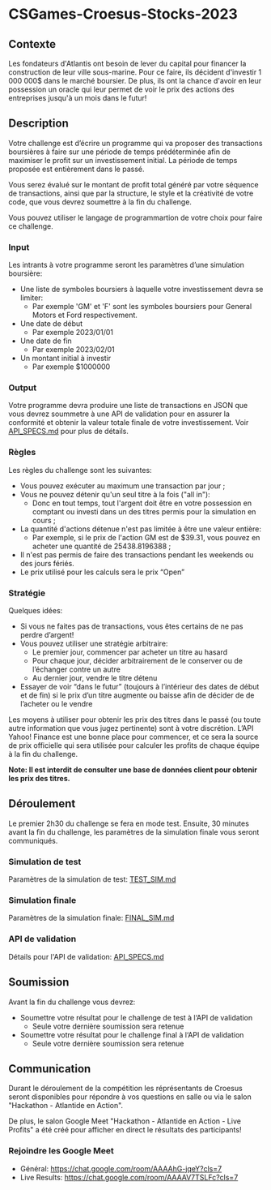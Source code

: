 # CSGames-Croesus-Stocks-2023

## Contexte
Les fondateurs d'Atlantis ont besoin de lever du capital pour financer la construction de leur ville sous-marine. 
Pour ce faire, ils décident d'investir 1 000 000$ dans le marché boursier.
De plus, ils ont la chance d'avoir en leur possession un oracle qui leur permet de voir le prix des actions des entreprises jusqu'à un mois dans le futur! 

## Description
Votre challenge est d’écrire un programme qui va proposer des transactions boursières à faire sur une période de temps prédéterminée afin de maximiser le profit sur un investissement initial. La période de temps proposée est entièrement dans le passé.

Vous serez évalué sur le montant de profit total généré par votre séquence de transactions, ainsi que par la structure, le style et la créativité de votre code, que vous devrez soumettre à la fin du challenge.

Vous pouvez utiliser le langage de programmartion de votre choix pour faire ce challenge. 

### Input
Les intrants à votre programme seront les paramètres d’une simulation boursière:
- Une liste de symboles boursiers à laquelle votre investissement devra se limiter:
  - Par exemple 'GM' et 'F' sont les symboles boursiers pour General Motors et Ford respectivement.
- Une date de début
  - Par exemple 2023/01/01
- Une date de fin
  - Par exemple 2023/02/01
- Un montant initial à investir
  - Par exemple $1000000

### Output
Votre programme devra produire une liste de transactions en JSON que vous devrez soummetre à une API de validation pour en assurer la conformité et obtenir la valeur totale finale de votre investissement. Voir [API_SPECS.md](./API_SPECS.md) pour plus de détails.

### Règles
Les règles du challenge sont les suivantes:
- Vous pouvez exécuter au maximum une transaction par jour ;
- Vous ne pouvez détenir qu'un seul titre à la fois ("all in"):
  - Donc en tout temps, tout l'argent doit être en votre possession en comptant ou investi dans un des titres permis pour la simulation en cours ;
- La quantité d'actions détenue n'est pas limitée à être une valeur entière:
  - Par exemple, si le prix de l'action GM est de $39.31, vous pouvez en acheter une quantité de 25438.8196388 ;
- Il n'est pas permis de faire des transactions pendant les weekends ou des jours fériés.
- Le prix utilisé pour les calculs sera le prix “Open”

### Stratégie
Quelques idées:
- Si vous ne faites pas de transactions, vous êtes certains de ne pas perdre d’argent!
- Vous pouvez utiliser une stratégie arbitraire:
  - Le premier jour, commencer par acheter un titre au hasard 
  - Pour chaque jour, décider arbitrairement de le conserver ou de l’échanger contre un autre
  - Au dernier jour, vendre le titre détenu
- Essayer de voir “dans le futur” (toujours à l’intérieur des dates de début et de fin) si le prix d’un titre augmente ou baisse afin de décider de de l’acheter ou le vendre

Les moyens à utiliser pour obtenir les prix des titres dans le passé (ou toute autre information que vous jugez pertinente) sont à votre discrétion. L’API Yahoo! Finance est une bonne place pour commencer, et ce sera la source de prix officielle qui sera utilisée pour calculer les profits de chaque équipe à la fin du challenge.

**Note: Il est interdit de consulter une base de données client pour obtenir les prix des titres.**

## Déroulement
Le premier 2h30 du challenge se fera en mode test. Ensuite, 30 minutes avant la fin du challenge, les paramètres de la simulation finale vous seront communiqués.

### Simulation de test
Paramètres de la simulation de test: [TEST_SIM.md](./TEST_SIM.md)

### Simulation finale
Paramètres de la simulation finale: [FINAL_SIM.md](./FINAL_SIM.md)

### API de validation
Détails pour l'API de validation: [API_SPECS.md](./API_SPECS.md)

## Soumission
Avant la fin du challenge vous devrez:
- Soumettre votre résultat pour le challenge de test à l‘API de validation
  - Seule votre dernière soumission sera retenue
- Soumettre votre résultat pour le challenge final à l‘API de validation
  - Seule votre dernière soumission sera retenue

## Communication
Durant le déroulement de la compétition les réprésentants de Croesus seront disponibles pour répondre à vos questions en salle ou via le salon "Hackathon - Atlantide en Action".

De plus, le salon Google Meet "Hackathon - Atlantide en Action - Live Profits" a été créé pour afficher en direct le résultats des participants!

### Rejoindre les Google Meet
* Général: https://chat.google.com/room/AAAAhG-jqeY?cls=7
* Live Results: https://chat.google.com/room/AAAAV7TSLFc?cls=7
